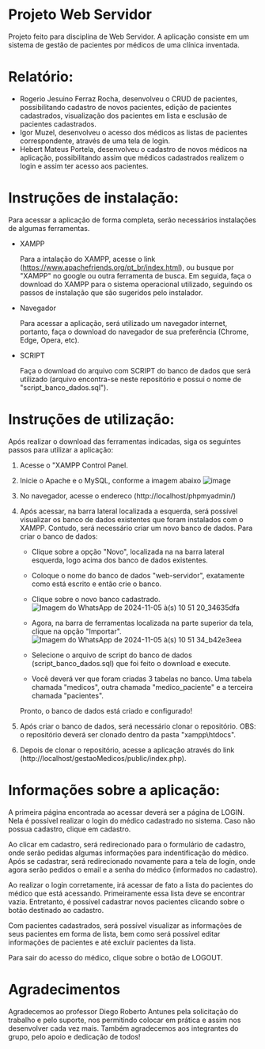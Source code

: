 # Projeto Web Servidor
Projeto feito para disciplina de Web Servidor.
A aplicação consiste em um sistema de gestão de pacientes por médicos de uma clínica inventada.

# Relatório:
- Rogerio Jesuino Ferraz Rocha, desenvolveu o CRUD de pacientes, possibilitando cadastro de novos pacientes, edição de pacientes cadastrados, visualização dos pacientes em lista e esclusão de pacientes cadastrados.
- Igor Muzel, desenvolveu o acesso dos médicos as listas de pacientes correspondente, através de uma tela de login.
- Hebert Mateus Portela, desenvolveu o cadastro de novos médicos na aplicação, possibilitando assim que médicos cadastrados realizem o login e assim ter acesso aos pacientes.

# Instruções de instalação:
Para acessar a aplicação de forma completa, serão necessários instalações de algumas ferramentas.

- XAMPP
  
  Para a intalação do XAMPP, acesse o link (https://www.apachefriends.org/pt_br/index.html), ou busque por "XAMPP" no google ou outra ferramenta de busca.
  Em seguida, faça o download do XAMPP para o sistema operacional utilizado, seguindo os passos de instalação que são sugeridos pelo instalador.
  
- Navegador

  Para acessar a aplicação, será utilizado um navegador internet, portanto, faça o download do navegador de sua preferência (Chrome, Edge, Opera, etc).

- SCRIPT

  Faça o download do arquivo com SCRIPT do banco de dados que será utilizado (arquivo encontra-se neste repositório e possui o nome de "script_banco_dados.sql").

# Instruções de utilização:
Após realizar o download das ferramentas indicadas, siga os seguintes passos para utilizar a aplicação:

1. Acesse o "XAMPP Control Panel.
   
2. Inicie o Apache e o MySQL, conforme a imagem abaixo
   ![image](https://github.com/user-attachments/assets/69ca5158-8dfd-4897-876b-293a3c15feb5)

3. No navegador, acesse o endereco (http://localhost/phpmyadmin/)
   
4. Após acessar, na barra lateral localizada a esquerda, será possível visualizar os banco de dados existentes que foram instalados com o XAMPP. Contudo, será necessário criar um novo banco de dados.
   Para criar o banco de dados:
   - Clique sobre a opção "Novo", localizada na na barra lateral esquerda, logo acima dos banco de dados existentes.
   - Coloque o nome do banco de dados "web-servidor", exatamente como está escrito e então crie o banco.
   - Clique sobre o novo  banco cadastrado.
     ![Imagem do WhatsApp de 2024-11-05 à(s) 10 51 20_34635dfa](https://github.com/user-attachments/assets/d56b08e9-ac11-4882-93a0-9544ff6e524d)
   - Agora, na barra de ferramentas localizada na parte superior da tela, clique na opção "Importar".
     ![Imagem do WhatsApp de 2024-11-05 à(s) 10 51 34_b42e3eea](https://github.com/user-attachments/assets/8ff190f4-f9ed-4ca0-b66b-70a952606653)

   - Selecione o arquivo de script do banco de dados (script_banco_dados.sql) que foi feito o download e execute.
   - Você deverá ver que foram criadas 3 tabelas no banco. Uma tabela chamada "medicos", outra chamada "medico_paciente" e a terceira chamada "pacientes".

   Pronto, o banco de dados está criado e configurado!

5. Após criar o banco de dados, será necessário clonar o repositório.
   OBS: o repositório deverá ser clonado dentro da pasta "xampp\htdocs".
   
6. Depois de clonar o repositório, acesse a aplicação através do link (http://localhost/gestaoMedicos/public/index.php).
   
# Informações sobre a aplicação:

A primeira página encontrada ao acessar deverá ser a página de LOGIN. Nela é possível realizar o login do médico cadastrado no sistema.
Caso não possua cadastro, clique em cadastro.

Ao clicar em cadastro, será redirecionado para o formulário de cadastro, onde serão pedidas algumas informações para indentificação do médico. Após se cadastrar, será redirecionado novamente para a tela de login, onde agora serão pedidos o email e a senha do médico (informados no cadastro).

Ao realizar o login corretamente, irá acessar de fato a lista do pacientes do médico que está acessando.
Primeiramente essa lista deve se encontrar vazia. Entretanto, é possível cadastrar novos pacientes clicando sobre o botão destinado ao cadastro.

Com pacientes cadastrados, será possível visualizar as informações de seus pacientes em forma de lista, bem como será possível editar informações de pacientes e até excluir pacientes da lista.

Para sair do acesso do médico, clique sobre o botão de LOGOUT.

# Agradecimentos
Agradecemos ao professor Diego Roberto Antunes pela solicitação do trabalho e pelo suporte, nos permitindo colocar em prática e assim nos desenvolver cada vez mais.
Também agradecemos aos integrantes do grupo, pelo apoio e dedicação de todos!
